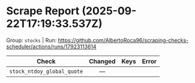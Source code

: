 # Scrape Report (2025-09-22T17:19:33.537Z)

Group: `stocks`  |  Run: https://github.com/AlbertoRoca96/scraping-checks-scheduler/actions/runs/17923113614

| Check | Changed | Keys | Error |
|---|:---:|:--|:--|
| `stock_ntdoy_global_quote` | — |  |  |
